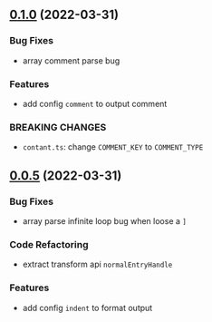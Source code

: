 ## [0.1.0](https://github.com/ChpShy/json2ts/compare/v0.0.5...v0.1.0) (2022-03-31)

### Bug Fixes
- array comment parse bug
### Features
- add config `comment` to output comment
### BREAKING CHANGES
- `contant.ts`: change `COMMENT_KEY` to  `COMMENT_TYPE`


## [0.0.5](https://github.com/ChpShy/json2ts/compare/v0.0.4...v0.0.5) (2022-03-31)
### Bug Fixes
- array parse infinite loop bug when loose a `]`
### Code Refactoring
- extract transform api `normalEntryHandle`
### Features
- add config `indent` to format output